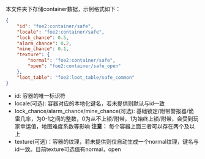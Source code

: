 本文件夹下存储container数据，示例格式如下：

```json
{
	"id": "foe2:container/safe",
	"locale": "foe2:container/safe",
	"lock_chance": 0.5,
	"alarm_chance": 0.2,
	"mine_chance": 0.1,
	"texture": {
		"normal": "foe2:container/safe",
		"open": "foe2:container/safe_open"
	},
	"loot_table": "foe2:loot_table/safe_common"
}
```

- id: 容器的唯一标识符
- locale(可选): 容器对应的本地化键名，若未提供则默认与id一致
- lock_chance/alarm_chance/mine_chance(可选): 基础锁定/附带警报器/诡雷几率，为0-1之间的整数，0为从不上锁/附带，1为始终上锁/附带，会受到玩家幸运值，地图难度系数等影响
  **注意：** 每个容器上面三者可以存在两个及以上
- texture(可选)：容器的纹理，若未提供则仅自动生成一个normal纹理，键名与id一致。目前texture可选值有normal，open
